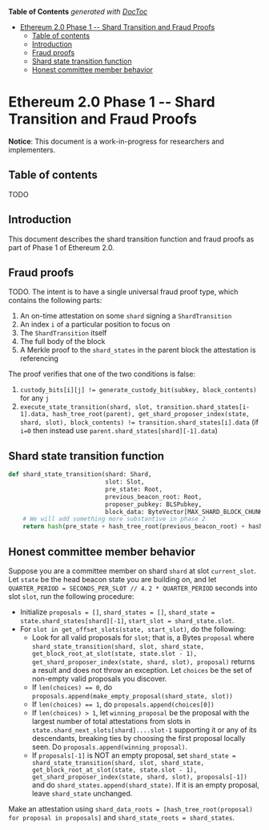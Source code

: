 <!-- START doctoc generated TOC please keep comment here to allow auto update -->
<!-- DON'T EDIT THIS SECTION, INSTEAD RE-RUN doctoc TO UPDATE -->
**Table of Contents**  *generated with [DocToc](https://github.com/thlorenz/doctoc)*

- [Ethereum 2.0 Phase 1 -- Shard Transition and Fraud Proofs](#ethereum-20-phase-1----shard-transition-and-fraud-proofs)
  - [Table of contents](#table-of-contents)
  - [Introduction](#introduction)
  - [Fraud proofs](#fraud-proofs)
  - [Shard state transition function](#shard-state-transition-function)
  - [Honest committee member behavior](#honest-committee-member-behavior)

<!-- END doctoc generated TOC please keep comment here to allow auto update -->

# Ethereum 2.0 Phase 1 -- Shard Transition and Fraud Proofs

**Notice**: This document is a work-in-progress for researchers and implementers.

## Table of contents

<!-- TOC -->

 TODO

<!-- /TOC -->

## Introduction

This document describes the shard transition function and fraud proofs as part of Phase 1 of Ethereum 2.0.

## Fraud proofs

TODO. The intent is to have a single universal fraud proof type, which contains the following parts:

1. An on-time attestation on some `shard` signing a `ShardTransition`
2. An index `i` of a particular position to focus on
3. The `ShardTransition` itself
4. The full body of the block
5. A Merkle proof to the `shard_states` in the parent block the attestation is referencing

The proof verifies that one of the two conditions is false:

1. `custody_bits[i][j] != generate_custody_bit(subkey, block_contents)` for any `j`
2. `execute_state_transition(shard, slot, transition.shard_states[i-1].data, hash_tree_root(parent), get_shard_proposer_index(state, shard, slot), block_contents) != transition.shard_states[i].data` (if `i=0` then instead use `parent.shard_states[shard][-1].data`)

## Shard state transition function

```python
def shard_state_transition(shard: Shard,
                           slot: Slot,
                           pre_state: Root,
                           previous_beacon_root: Root,
                           proposer_pubkey: BLSPubkey,
                           block_data: ByteVector[MAX_SHARD_BLOCK_CHUNKS * SHARD_BLOCK_CHUNK_SIZE]) -> Root:
    # We will add something more substantive in phase 2
    return hash(pre_state + hash_tree_root(previous_beacon_root) + hash_tree_root(block_data))
```

## Honest committee member behavior

Suppose you are a committee member on shard `shard` at slot `current_slot`. Let `state` be the head beacon state you are building on, and let `QUARTER_PERIOD = SECONDS_PER_SLOT // 4`. `2 * QUARTER_PERIOD` seconds into slot `slot`, run the following procedure:

* Initialize `proposals = []`, `shard_states = []`, `shard_state = state.shard_states[shard][-1]`, `start_slot = shard_state.slot`.
* For `slot in get_offset_slots(state, start_slot)`, do the following:
    * Look for all valid proposals for `slot`; that is, a Bytes `proposal` where `shard_state_transition(shard, slot, shard_state, get_block_root_at_slot(state, state.slot - 1), get_shard_proposer_index(state, shard, slot), proposal)` returns a result and does not throw an exception. Let `choices` be the set of non-empty valid proposals you discover.
    * If `len(choices) == 0`, do `proposals.append(make_empty_proposal(shard_state, slot))`
    * If `len(choices) == 1`, do `proposals.append(choices[0])`
    * If `len(choices) > 1`, let `winning_proposal` be the proposal with the largest number of total attestations from slots in `state.shard_next_slots[shard]....slot-1` supporting it or any of its descendants, breaking ties by choosing the first proposal locally seen. Do `proposals.append(winning_proposal)`.
    * If `proposals[-1]` is NOT an empty proposal, set `shard_state = shard_state_transition(shard, slot, shard_state, get_block_root_at_slot(state, state.slot - 1), get_shard_proposer_index(state, shard, slot), proposals[-1])` and do `shard_states.append(shard_state)`. If it is an empty proposal, leave `shard_state` unchanged.

Make an attestation using `shard_data_roots = [hash_tree_root(proposal) for proposal in proposals]` and `shard_state_roots = shard_states`.
